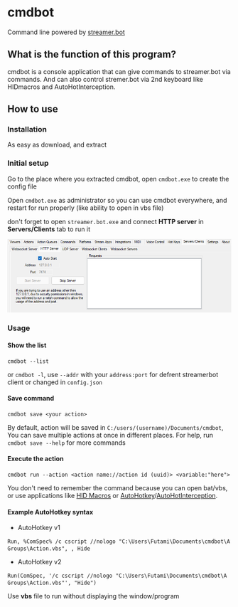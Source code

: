 # cmdbot
Command line powered by [streamer.bot](https://streamer.bot)

## What is the function of this program?
cmdbot is a console application that can give commands to streamer.bot via commands. And can also control stremer.bot via 2nd keyboard like HIDmacros and AutoHotInterception.

## How to use
### Installation
As easy as download, and extract

### Initial setup
Go to the place where you extracted cmdbot, open `cmdbot.exe` to create the config file

Open `cmdbot.exe` as administrator so you can use cmdbot everywhere, and restart for run properly (like ability to open in vbs file)

don't forget to open `streamer.bot.exe` and connect **HTTP server** in **Servers/Clients** tab to run it 

![streamer.bot](https://github.com/futamiyarn/cmdbot/blob/main/assets/Streamer.bot_Q7oLxIQeMI.png?raw=true)

### Usage
#### Show the list
```
cmdbot --list
```
or `cmdbot -l`, use `--addr` with your `address:port` for defrent streamerbot client or changed in `config.json`

#### Save command
```
cmdbot save <your action>
```
By default, action will be saved in `C:/users/(username)/Documents/cmdbot`, You can save multiple actions at once in different places. For help, run `cmdbot save --help` for more commands

#### Execute the action
```
cmdbot run --action <action name://action id (uuid)> <variable:"here">
```
You don't need to remember the command because you can open bat/vbs, or use applications like [HID Macros](https://www.hidmacros.eu/download.php) or [AutoHotkey](https://www.autohotkey.com/)/[AutoHotInterception](https://github.com/evilC/AutoHotInterception).

#### Example AutoHotkey syntax 
- AutoHotkey v1
```ahk
Run, %ComSpec% /c cscript //nologo "C:\Users\Futami\Documents\cmdbot\A Groups\Action.vbs", , Hide
```

- AutoHotkey v2
```ahk2
Run(ComSpec, '/c cscript //nologo "C:\Users\Futami\Documents\cmdbot\A Groups\Action.vbs"', "Hide")
```
Use **vbs** file to run without displaying the window/program